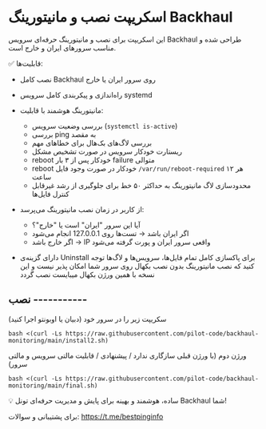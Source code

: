 # اسکریپت نصب و مانیتورینگ Backhaul

این اسکریپت برای نصب و مانیتورینگ حرفه‌ای سرویس Backhaul طراحی شده و مناسب سرورهای ایران و خارج است.  

✅ قابلیت‌ها:

- نصب کامل Backhaul روی سرور ایران یا خارج
- راه‌اندازی و پیکربندی کامل سرویس systemd
- مانیتورینگ هوشمند با قابلیت:
  - بررسی وضعیت سرویس (`systemctl is-active`)
  - بررسی ping به مقصد
  - بررسی لاگ‌های بک‌هال برای خطاهای مهم
  - ریستارت خودکار سرویس در صورت تشخیص مشکل
  - reboot خودکار پس از ۳ بار failure متوالی
  - reboot خودکار در صورت وجود فایل `/var/run/reboot-required` هر ۱۲ ساعت
  - محدودسازی لاگ مانیتورینگ به حداکثر ۵۰ خط برای جلوگیری از رشد غیرقابل کنترل فایل‌ها

- از کاربر در زمان نصب مانیتورینگ می‌پرسد:
  - آیا این سرور "ایران" است یا "خارج"؟
  - اگر ایران باشد → تست‌ها روی 127.0.0.1 انجام می‌شود
  - اگر خارج باشد → IP واقعی سرور ایران و پورت گرفته می‌شود

- دارای گزینه‌ی Uninstall برای پاکسازی کامل تمام فایل‌ها، سرویس‌ها و لاگ‌ها
توجه کنید که نصب مانیتورینگ بدون نصب بکهال روی سرور شما امکان پذیر نیست و این نسخه با همین ورژن بکهال میبایست نصب گردد

نصب -----------
---
سکریپت زیر را در سرور خود (دبیان یا اوبونتو اجرا کنید)

```
bash <(curl -Ls https://raw.githubusercontent.com/pilot-code/backhaul-monitoring/main/install2.sh)
```
ورژن دوم (با ورژن قبلی سازگاری ندارد / پیشنهادی / قابلیت مالتی سرویس و مالتی سرور)

```
bash <(curl -Ls https://raw.githubusercontent.com/pilot-code/backhaul-monitoring/main/final.sh)
```

💡 ساده، هوشمند و بهینه برای پایش و مدیریت حرفه‌ای تونل Backhaul شما!

برای پشتیبانی و سوالات:
https://t.me/bestpinginfo

